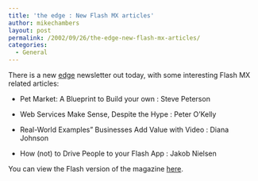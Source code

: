 ```yaml
---
title: 'the edge : New Flash MX articles'
author: mikechambers
layout: post
permalink: /2002/09/26/the-edge-new-flash-mx-articles/
categories:
  - General
---
```



There is a new [edge][1]&nbsp;newsletter out today, with some interesting Flash MX related articles:  
  
*   Pet Market: A Blueprint to Build your own : Steve Peterson
  
*   Web Services Make Sense, Despite the Hype : Peter O&#8217;Kelly
  
*   Real-World Examples&#8221; Businesses Add Value with Video : Diana Johnson
  
*   How (not) to Drive People to your Flash App : Jakob Nielsen

  
You can view the Flash version of the magazine [here][2].

 [1]: http://www.macromedia.com/newsletters/edge/
 [2]: http://www.macromedia.com/newsletters/edge/september2002/a1.html
